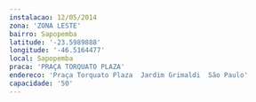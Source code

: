 ```yaml
---
instalacao: 12/05/2014
zona: 'ZONA LESTE'
bairro: Sapopemba
latitude: '-23.5989888'
longitude: '-46.5164477'
local: Sapopemba
praca: 'PRAÇA TORQUATO PLAZA'
endereco: 'Praça Torquato Plaza  Jardim Grimaldi  São Paulo'
capacidade: '50'
---
```

